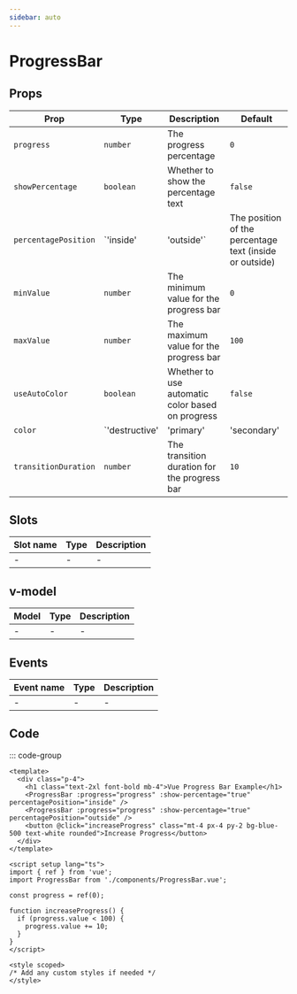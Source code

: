 ```yaml
---
sidebar: auto
---
```


# ProgressBar

<script setup>
import AppProgressBar from "./AppProgressBarPlayground.vue";
</script>

<AppProgressBar />

## Props

| Prop                 | Type                | Description                                                | Default      |
| -------------------- | ------------------- | ---------------------------------------------------------- | ------------ |
| `progress`           | `number`            | The progress percentage                                    | `0`          |
| `showPercentage`     | `boolean`           | Whether to show the percentage text                        | `false`      |
| `percentagePosition` | `'inside' | 'outside'` | The position of the percentage text (inside or outside)     | `'outside'`  |
| `minValue`           | `number`            | The minimum value for the progress bar                     | `0`          |
| `maxValue`           | `number`            | The maximum value for the progress bar                     | `100`        |
| `useAutoColor`       | `boolean`           | Whether to use automatic color based on progress           | `false`      |
| `color`              | `'destructive' | 'primary' | 'secondary' | 'success' | 'warn'` | The color of the progress bar                               | `'primary'`  |
| `transitionDuration` | `number`            | The transition duration for the progress bar               | `10`         |

## Slots

| Slot name | Type   | Description |
| --------- | ------ | ----------- |
| -         | -      | -           |

## v-model

| Model | Type | Description |
| ----- | ---- | ----------- |
| -     | -    | -           |

## Events

| Event name | Type | Description |
| ---------- | ---- | ----------- |
| -          | -    | -           |

## Code

::: code-group
```vue [Usage]
<template>
  <div class="p-4">
    <h1 class="text-2xl font-bold mb-4">Vue Progress Bar Example</h1>
    <ProgressBar :progress="progress" :show-percentage="true" percentagePosition="inside" />
    <ProgressBar :progress="progress" :show-percentage="true" percentagePosition="outside" />
    <button @click="increaseProgress" class="mt-4 px-4 py-2 bg-blue-500 text-white rounded">Increase Progress</button>
  </div>
</template>

<script setup lang="ts">
import { ref } from 'vue';
import ProgressBar from './components/ProgressBar.vue';

const progress = ref(0);

function increaseProgress() {
  if (progress.value < 100) {
    progress.value += 10;
  }
}
</script>

<style scoped>
/* Add any custom styles if needed */
</style>
